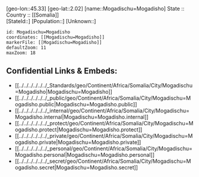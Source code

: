 ﻿---
location: [2.02,45.33] 
mapzoom: [7,12] 
mapmarker: city 
type: City
tags:
- geo/City


SpocWebEntityId: 32527
isDeleted: false
confidential: public

---
[geo-lon::45.33] 
[geo-lat::2.02] 
[name::Mogadischu=Mogadisho] 
State ::  
Country :: [[Somalia]]  
[StateId::] 
[Population::] 
[Unknown::] 


```leaflet
id: Mogadischu=Mogadisho
coordinates: [[Mogadischu=Mogadisho]] 
markerFile: [[Mogadischu=Mogadisho]] 
defaultZoom: 11 
maxZoom: 18
```


## Confidential Links & Embeds: 
- [[../../../../../../_Standards/geo/Continent/Africa/Somalia/City/Mogadischu=Mogadisho|Mogadischu=Mogadisho]] 
- [[../../../../../../_public/geo/Continent/Africa/Somalia/City/Mogadischu=Mogadisho.public|Mogadischu=Mogadisho.public]] 
- [[../../../../../../_internal/geo/Continent/Africa/Somalia/City/Mogadischu=Mogadisho.internal|Mogadischu=Mogadisho.internal]] 
- [[../../../../../../_protect/geo/Continent/Africa/Somalia/City/Mogadischu=Mogadisho.protect|Mogadischu=Mogadisho.protect]] 
- [[../../../../../../_private/geo/Continent/Africa/Somalia/City/Mogadischu=Mogadisho.private|Mogadischu=Mogadisho.private]] 
- [[../../../../../../_personal/geo/Continent/Africa/Somalia/City/Mogadischu=Mogadisho.personal|Mogadischu=Mogadisho.personal]] 
- [[../../../../../../_secret/geo/Continent/Africa/Somalia/City/Mogadischu=Mogadisho.secret|Mogadischu=Mogadisho.secret]] 
